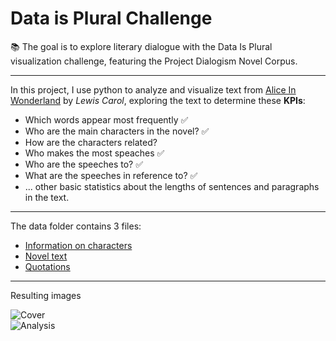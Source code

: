 # Data is Plural Challenge

📚 The goal is to explore literary dialogue with the Data Is Plural visualization challenge, featuring the Project Dialogism Novel Corpus.

---
In this project, I use python to analyze and visualize text from [Alice In Wonderland](https://github.com/Priya22/project-dialogism-novel-corpus/tree/b670b9a3359438a1dcf9f9516321d801f283749e/data/AlicesAdventuresInWonderland) by _Lewis Carol_, exploring the text to determine these __KPIs__:

- Which words appear most frequently ✅
- Who are the main characters in the novel? ✅
- How are the characters related?
- Who makes the most speaches ✅
- Who are the speeches to? ✅
- What are the speeches in reference to? ✅
- ... other basic statistics about the lengths of sentences and paragraphs in the text.

---
The data folder contains 3 files:

- [Information on characters](https://github.com/Priya22/project-dialogism-novel-corpus/blob/b670b9a3359438a1dcf9f9516321d801f283749e/data/AlicesAdventuresInWonderland/character_info.csv)
- [Novel text](https://github.com/Priya22/project-dialogism-novel-corpus/blob/b670b9a3359438a1dcf9f9516321d801f283749e/data/AlicesAdventuresInWonderland/novel_text.txt)
- [Quotations](https://github.com/Priya22/project-dialogism-novel-corpus/blob/b670b9a3359438a1dcf9f9516321d801f283749e/data/AlicesAdventuresInWonderland/quotation_info.csv)

---
Resulting images

![Cover](https://github.com/lagom-QB/AliceInWonderland/blob/main/results/Frame%203.jpg)  
![Analysis](https://github.com/lagom-QB/AliceInWonderland/blob/main/results/Frame%204.jpg)  
